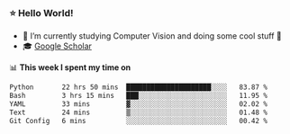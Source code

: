 ### ⭐️ Hello World!

<!--
**hologerry/hologerry** is a ✨ _special_ ✨ repository because its `README.md` (this file) appears on your GitHub profile.

Here are some ideas to get you started:

- 🔭 I’m currently working and studying on Computer Vision
- 🌱 I’m currently learning at Peking University
- 💬 Ask me about 
- 📫 How to reach me: E-mail
- 😄 Pronouns: he/his
- ⚡ Fun fact: Music is the Power
-->


- 🔭 I’m currently studying Computer Vision and doing some cool stuff 🤖
- 🎓 [Google Scholar](https://scholar.google.com/citations?user=3ykqW9wAAAAJ&hl=en)


📊 **This week I spent my time on**

<!--START_SECTION:waka-->

```txt
Python       22 hrs 50 mins  █████████████████████░░░░   83.87 %
Bash         3 hrs 15 mins   ███░░░░░░░░░░░░░░░░░░░░░░   11.95 %
YAML         33 mins         ▓░░░░░░░░░░░░░░░░░░░░░░░░   02.02 %
Text         24 mins         ▒░░░░░░░░░░░░░░░░░░░░░░░░   01.48 %
Git Config   6 mins          ░░░░░░░░░░░░░░░░░░░░░░░░░   00.42 %
```

<!--END_SECTION:waka-->
